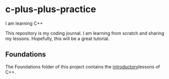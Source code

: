 # c-plus-plus-practice
I am learning C++

This repository is my coding journal. I am learning from scratch and sharing my lessons. Hopefully, this will be a great tutorial.

## Foundations
The Foundations folder of this project contains the [introductory](https://github.com/keldavis/c-plus-plus-practice/tree/master/foundations/Introduction)lessons of C++.
